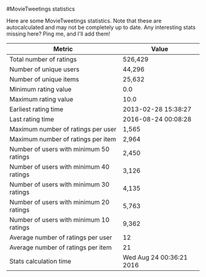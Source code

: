 #MovieTweetings statistics

Here are some MovieTweetings statistics. Note that these are autocalculated and may not be completely up to date. Any interesting stats missing here? Ping me, and I'll add them!

Metric | Value
--- | ---
Total number of ratings                 | 526,429
Number of unique users                  | 44,296
Number of unique items                  | 25,632
Minimum rating value                    | 0.0
Maximum rating value                    | 10.0
Earliest rating time                    | 2013-02-28 15:38:27
Last rating time                        | 2016-08-24 00:08:28
Maximum number of ratings per user      | 1,565
Maximum number of ratings per item      | 2,964
Number of users with minimum 50 ratings | 2,450
Number of users with minimum 40 ratings | 3,126
Number of users with minimum 30 ratings | 4,135
Number of users with minimum 20 ratings | 5,763
Number of users with minimum 10 ratings | 9,362
Average number of ratings per user      | 12
Average number of ratings per item      | 21
Stats calculation time                  | Wed Aug 24 00:36:21 2016

